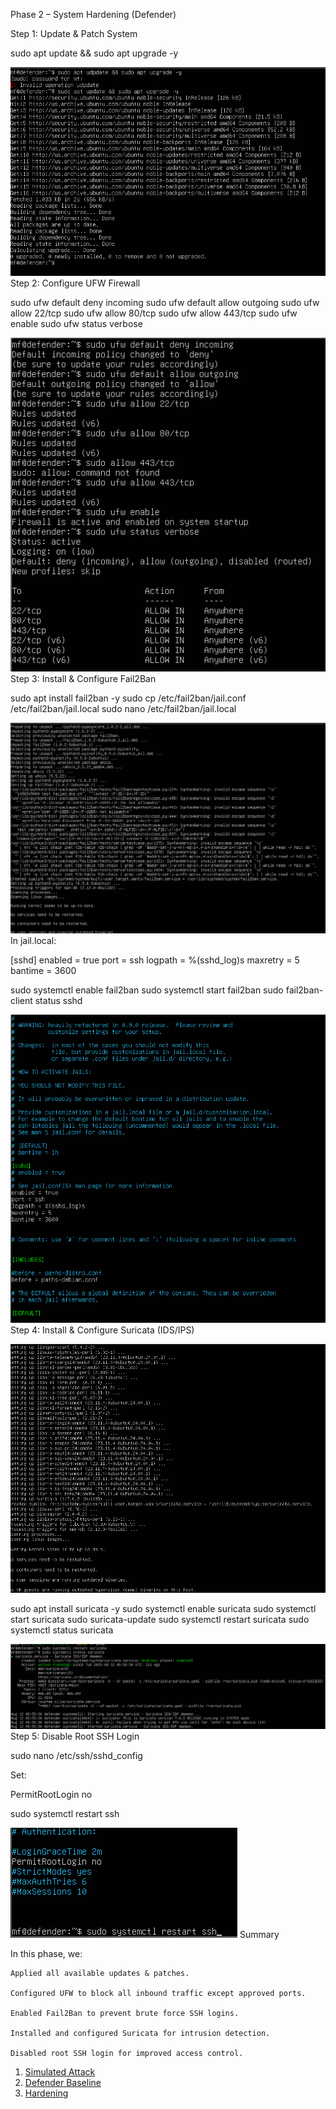 Phase 2 – System Hardening (Defender)

Step 1: Update & Patch System

sudo apt update && sudo apt upgrade -y

![screenshotupdate](https://github.com/mfaustino4786/Offensive-and-Defensive-Cybersecurity-Project/blob/main/screenshots/01h.updateupgrade.png)
Step 2: Configure UFW Firewall

sudo ufw default deny incoming
sudo ufw default allow outgoing
sudo ufw allow 22/tcp
sudo ufw allow 80/tcp
sudo ufw allow 443/tcp
sudo ufw enable
sudo ufw status verbose

![install](https://github.com/mfaustino4786/Offensive-and-Defensive-Cybersecurity-Project/blob/main/screenshots/02.enableconfigfirewall.png)
Step 3: Install & Configure Fail2Ban

sudo apt install fail2ban -y
sudo cp /etc/fail2ban/jail.conf /etc/fail2ban/jail.local
sudo nano /etc/fail2ban/jail.local

![installfail](https://github.com/mfaustino4786/Offensive-and-Defensive-Cybersecurity-Project/blob/main/screenshots/03.fail2ban.png)
In jail.local:

[sshd]
enabled = true
port    = ssh
logpath = %(sshd_log)s
maxretry = 5
bantime = 3600

sudo systemctl enable fail2ban
sudo systemctl start fail2ban
sudo fail2ban-client status sshd

![configjail](https://github.com/mfaustino4786/Offensive-and-Defensive-Cybersecurity-Project/blob/main/screenshots/03b.jail.local2.png)
Step 4: Install & Configure Suricata (IDS/IPS)

![install](https://github.com/mfaustino4786/Offensive-and-Defensive-Cybersecurity-Project/blob/main/screenshots/04.installsuricata.png)

sudo apt install suricata -y
sudo systemctl enable suricata
sudo systemctl start suricata
sudo suricata-update
sudo systemctl restart suricata
sudo systemctl status suricata

![configsuri](https://github.com/mfaustino4786/Offensive-and-Defensive-Cybersecurity-Project/blob/main/screenshots/04.configsuricata.png)
Step 5: Disable Root SSH Login

sudo nano /etc/ssh/sshd_config

Set:

PermitRootLogin no

sudo systemctl restart ssh

![disablerootssh](https://github.com/mfaustino4786/Offensive-and-Defensive-Cybersecurity-Project/blob/main/screenshots/05.disablerootssh.png)
Summary

In this phase, we:

    Applied all available updates & patches.

    Configured UFW to block all inbound traffic except approved ports.

    Enabled Fail2Ban to prevent brute force SSH logins.

    Installed and configured Suricata for intrusion detection.

    Disabled root SSH login for improved access control.



1. [Simulated Attack](01-SimulatedAttack.md)
2. [Defender Baseline](02-DefenderBaseline.md)
3. [Hardening](03-Hardening.md)
